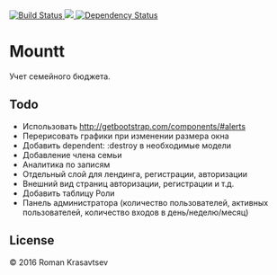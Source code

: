 <a href="https://travis-ci.org/RomanKrasavtsev/Mountt">
  <img src="https://travis-ci.org/RomanKrasavtsev/Mountt.svg?branch=master" alt="Build Status" />
</a>
<a href="https://codeclimate.com/github/RomanKrasavtsev/Mountt">
  <img src="https://codeclimate.com/github/RomanKrasavtsev/Mountt/badges/gpa.svg" />
</a>
<a href='https://gemnasium.com/github.com/RomanKrasavtsev/Mountt'>
  <img src="https://gemnasium.com/badges/github.com/RomanKrasavtsev/Mountt.svg" alt="Dependency Status" />
</a>

# Mountt

Учет семейного бюджета.

## Todo
* Использовать http://getbootstrap.com/components/#alerts
* Перерисовать графики при изменении размера окна
* Добавить dependent: :destroy в необходимые модели
* Добавление члена семьи
* Аналитика по записям
* Отдельный слой для лендинга, регистрации, авторизации
* Внешний вид страниц авторизации, регистрации и т.д.
* Добавить таблицу Роли
* Панель администратора (количество пользователей, активных пользователей, количество входов в день/неделю/месяц)

## License
© 2016 Roman Krasavtsev
